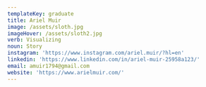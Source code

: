 ```yaml
---
templateKey: graduate
title: Ariel Muir
image: /assets/sloth.jpg
imageHover: /assets/sloth2.jpg
verb: Visualizing
noun: Story
instagram: 'https://www.instagram.com/ariel.muir/?hl=en'
linkedin: 'https://www.linkedin.com/in/ariel-muir-25958a123/'
email: amuir1794@gmail.com
website: 'https://www.arielmuir.com/'
---
```


